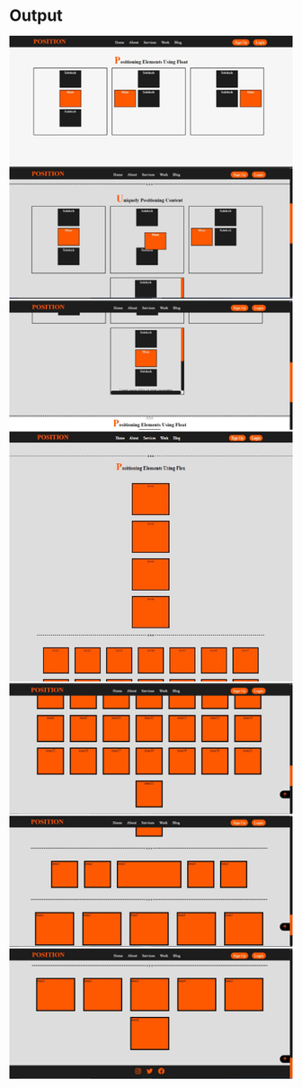 <h1>Output</h1>
<img src="ss.jpg" alt=" screenshot">
<img src="Sc1.jpg" alt=" screenshot">
<img src="ss2.jpg" alt=" screenshot">
<img src="s4.jpg" alt=" screenshot">
<img src="s5.jpg" alt=" screenshot">
<img src="s6.jpg" alt=" screenshot">
<img src="s7.jpg" alt=" screenshot">